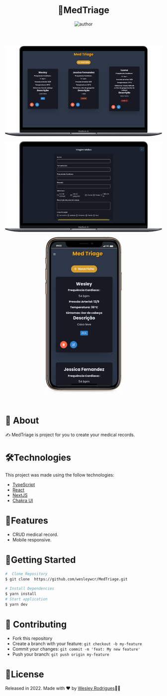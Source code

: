 <h1 align="center"> <strong>🎯MedTriage</strong></h1>

<p align="center">
<img alt="author" src="https://img.shields.io/static/v1?label=WesleyRodrigues&message=Author&color=240b36&labelColor=000000">
</p>

<br />

<br />
<p align="center"><img src=".github/mobile.png"/></p>
<p align="center"><img src=".github/mobile2.png"/></p>
<p align="center"><img src=".github/mobile3.png"/></p>
<br/>

# 📕 About

✍️ MedTriage is project for you to create your medical records.
</br>

# 🛠️Technologies

This project was made using the follow technologies:

- [TypeScript](https://www.typescriptlang.org/)
- [React](https://reactjs.org)
- [NextJS](https://nextjs.org/)
- [Chakra UI](https://chakra-ui.com/)

# 🚀Features

- CRUD medical record.
- Mobile responsive.

# 🏃Getting Started

```sh
#  Clone Repository
$ git clone  https://github.com/wesleywcr/MedTriage.git
```

```sh
# Install Dependencies
$ yarn install
# Start application
$ yarn dev
```

# 🤝 Contributing

- Fork this repository
- Create a branch with your feature: `git checkout -b my-feature`
- Commit your changes: `git commit -m 'feat: My new feature'`
- Push your branch: `git push origin my-feature`

# 📝License

Released in 2022.
Made with ❤️ by [Wesley Rodrigues](https://github.com/wesleywcr)🤙👊
